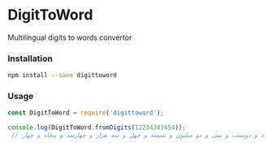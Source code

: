 # DigitToWord
Multilingual digits to words convertor

### Installation
```bash
npm install --save digittoword
```

### Usage
```js
const DigitToWord = require('digittoword');

console.log(DigitToWord.fromDigits(12234343454));
 // دوازده میلیارد و دویست و سی و دو میلیون و سیصد و چهل و سه هزار و چهارصد و پنجاه و چهار

```
